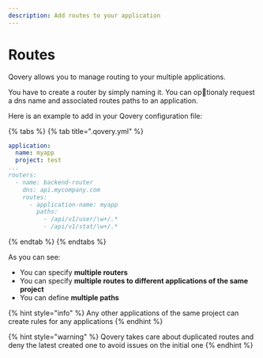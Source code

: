 ```yaml
---
description: Add routes to your application
---
```


# Routes

Qovery allows you to manage routing to your multiple applications.

You have to create a router by simply naming it. You can optionaly request a dns name and associated routes paths to an application.

Here is an example to add in your Qovery configuration file:

{% tabs %}
{% tab title=".qovery.yml" %}
```yaml
application:
  name: myapp
  project: test
...
routers:
  - name: backend-router
    dns: api.mycompany.com
    routes:
      - application-name: myapp
        paths:
          - /api/v1/user/\w+/.*
          - /api/v1/stat/\w+/.*
```
{% endtab %}
{% endtabs %}

As you can see:

* You can specify **multiple routers**
* You can specify **multiple routes to different applications of the same project**
* You can define **multiple paths**

{% hint style="info" %}
Any other applications of the same project can create rules for any applications
{% endhint %}

{% hint style="warning" %}
Qovery takes care about duplicated routes and deny the latest created one to avoid issues on the initial one
{% endhint %}

